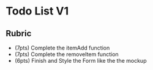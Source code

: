 # Todo List V1

## Rubric

- (7pts) Complete the itemAdd function
- (7pts) Complete the removeItem function
- (6pts) Finish and Style the Form like the the mockup